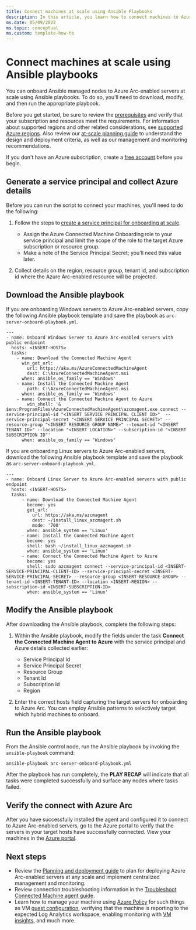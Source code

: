 ```yaml
---
title: Connect machines at scale using Ansible Playbooks
description: In this article, you learn how to connect machines to Azure using Azure Arc-enabled servers using Ansible playbooks. 
ms.date: 05/09/2022
ms.topic: conceptual
ms.custom: template-how-to
---
```


# Connect machines at scale using Ansible playbooks

You can onboard Ansible managed nodes to Azure Arc-enabled servers at scale using Ansible playbooks. To do so, you'll need to download, modify, and then run the appropriate playbook.

Before you get started, be sure to review the [prerequisites](prerequisites.md) and verify that your subscription and resources meet the requirements. For information about supported regions and other related considerations, see [supported Azure regions](overview.md#supported-regions). Also review our [at-scale planning guide](plan-at-scale-deployment.md) to understand the design and deployment criteria, as well as our management and monitoring recommendations.  

If you don't have an Azure subscription, create a [free account](https://azure.microsoft.com/free/?WT.mc_id=A261C142F) before you begin.

## Generate a service principal and collect Azure details

Before you can run the script to connect your machines, you'll need to do the following:

1. Follow the steps to [create a service principal for onboarding at scale](onboard-service-principal.md#create-a-service-principal-for-onboarding-at-scale).

    * Assign the Azure Connected Machine Onboarding role to your service principal and limit the scope of the role to the target Azure subscription or resource group.
    * Make a note of the Service Principal Secret; you'll need this value later.

1. Collect details on the region, resource group, tenant id, and subscription id where the Azure Arc-enabled resource will be projected.

## Download the Ansible playbook

If you are onboarding Windows servers to Azure Arc-enabled servers, copy the following Ansible playbook template and save the playbook as `arc-server-onboard-playbook.yml`.

```
---
- name: Onboard Windows Server to Azure Arc-enabled servers with public endpoint
  hosts: <INSERT-HOSTS>
  tasks: 
    - name: Download the Connected Machine Agent
      win_get_url:
        url: https://aka.ms/AzureConnectedMachineAgent
        dest: C:\AzureConnectedMachineAgent.msi
      when: ansible_os_family == 'Windows'
    - name: Install the Connected Machine Agent
        path: C:\AzureConnectedMachineAgent.msi
      when: ansible_os_family == 'Windows'
    - name: Connect the Connected Machine Agent to Azure
        win_shell: '& $env:ProgramFiles\AzureConnectedMachineAgent\azcmagent.exe connect --service-principal-id "<INSERT SERVICE PRINCIPAL CLIENT ID>"  --service-principal-secret "<INSERT SERVICE PRINCIPAL SECRET>" --resource-group "<INSERT RESOURCE GROUP NAME>" --tenant-id "<INSERT TENANT ID>" --location "<INSERT LOCATION>" --subscription-id "<INSERT SUBSCRIPTION ID"'
      when: ansible_os_family == 'Windows'
```

If you are onboarding Linux servers to Azure Arc-enabled servers, download the following Ansible playbook template and save the playbook as `arc-server-onboard-playbook.yml`.

```
---
- name: Onboard Linux Server to Azure Arc-enabled servers with public endpoint
  hosts: <INSERT-HOSTS>
  tasks:
      - name: Download the Connected Machine Agent 
        become: yes
        get_url:
          url: https://aka.ms/azcmagent
          dest: ~/install_linux_azcmagent.sh
          mode: '700'
        when: ansible_system == 'Linux'
      - name: Install the Connected Machine Agent
        become: yes
        shell: bash ~/install_linux_azcmagent.sh
        when: ansible_system == 'Linux'
      - name: Connect the Connected Machine Agent to Azure
        become: yes
        shell: sudo azcmagent connect --service-principal-id <INSERT-SERVICE-PRINCIPAL-CLIENT-ID> --service-principal-secret <INSERT-SERVICE-PRINCIPAL-SECRET> --resource-group <INSERT-RESOURCE-GROUP> --tenant-id <INSERT-TENANT-ID> --location <INSERT-REGION> --subscription-id <INSERT-SUBSCRIPTION-ID>
        when: ansible_system == 'Linux'
```

## Modify the Ansible playbook

After downloading the Ansible playbook, complete the following steps:

1. Within the Ansible playbook, modify the fields under the task **Connect the Connected Machine Agent to Azure** with the service principal and Azure details collected earlier:

    * Service Principal Id
    * Service Principal Secret
    * Resource Group
    * Tenant Id
    * Subscription Id
    * Region

1. Enter the correct hosts field capturing the target servers for onboarding to Azure Arc. You can employ Ansible patterns to selectively target which hybrid machines to onboard.

## Run the Ansible playbook

From the Ansible control node, run the Ansible playbook by invoking the `ansible-playbook` command:

```
ansible-playbook arc-server-onboard-playbook.yml
```

After the playbook has run completely, the **PLAY RECAP** will indicate that all tasks were completed successfully and surface any nodes where tasks failed.

## Verify the connect with Azure Arc

After you have successfully installed the agent and configured it to connect to Azure Arc-enabled servers, go to the Azure portal to verify that the servers in your target hosts have successfully connected. View your machines in the [Azure portal](https://aka.ms/hybridmachineportal). 

## Next steps

- Review the [Planning and deployment guide](plan-at-scale-deployment.md) to plan for deploying Azure Arc-enabled servers at any scale and implement centralized management and monitoring.
- Review connection troubleshooting information in the [Troubleshoot Connected Machine agent guide](troubleshoot-agent-onboard.md).
- Learn how to manage your machine using [Azure Policy](../../governance/policy/overview.md) for such things as VM [guest configuration](../../governance/policy/concepts/guest-configuration.md), verifying that the machine is reporting to the expected Log Analytics workspace, enabling monitoring with [VM insights](../../azure-monitor/vm/vminsights-enable-policy.md), and much more.


